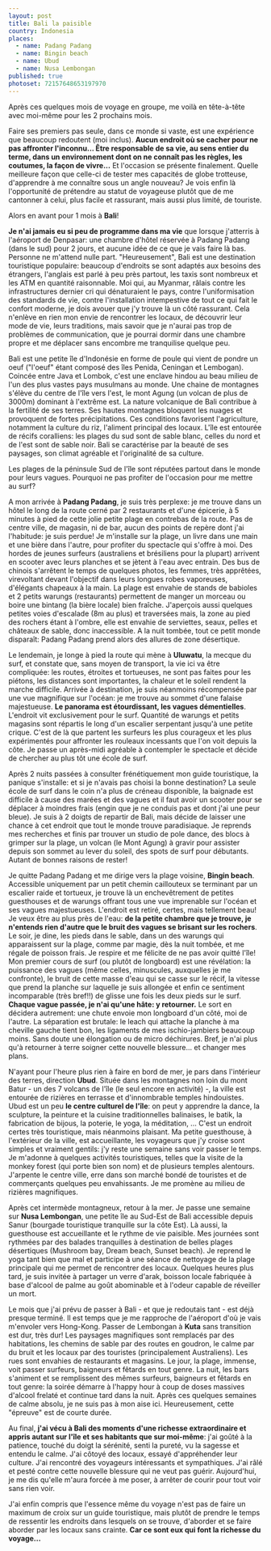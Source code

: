 ```yaml
---
layout: post
title: Bali la paisible
country: Indonesia
places: 
  - name: Padang Padang
  - name: Bingin beach
  - name: Ubud
  - name: Nusa Lembongan
published: true
photoset: 72157648653197970
---
```


Après ces quelques mois de voyage en groupe, me voilà en tête-à-tête avec moi-même pour les 2 prochains mois.

Faire ses premiers pas seule, dans ce monde si vaste, est une expérience que beaucoup redoutent (moi inclus).
**Aucun endroit où se cacher pour ne pas affronter l'inconnu... Être responsable de sa vie, au sens entier du terme, dans un environnement dont on ne connaît pas les règles, les coutumes, la façon de vivre...**
Et l'occasion se présente finalement. Quelle meilleure façon que celle-ci de tester mes capacités de globe trotteuse, d'apprendre à me connaître sous un angle nouveau? Je vois enfin là l'opportunité de prétendre au statut de voyageuse plutôt que de me cantonner à celui, plus facile et rassurant, mais aussi plus limité, de touriste.

Alors en avant pour 1 mois à **Bali**!


**Je n'ai jamais eu si peu de programme dans ma vie** que lorsque j'atterris à l'aéroport de Denpasar: une chambre d'hôtel réservée à Padang Padang (dans le sud) pour 2 jours, et aucune idée de ce que je vais faire là bas.
Personne ne m'attend nulle part.
"Heureusement", Bali est une destination touristique populaire: beaucoup d'endroits se sont adaptés aux besoins des étrangers, l'anglais est parlé à peu près partout, les taxis sont nombreux et les ATM en quantité raisonnable. Moi qui, au Myanmar, râlais contre les infrastructures dernier cri qui dénaturaient le pays, contre l'uniformisation des standards de vie, contre l'installation intempestive de tout ce qui fait le confort moderne, je dois avouer que j'y trouve là un côté rassurant. Cela n'enlève en rien mon envie de rencontrer les locaux, de découvrir leur mode de vie, leurs traditions, mais savoir que je n'aurai pas trop de problèmes de communication, que je pourrai dormir dans une chambre propre et me déplacer sans encombre me tranquilise quelque peu.

Bali est une petite île d'Indonésie en forme de poule qui vient de pondre un oeuf ("l'oeuf" étant composé des îles Penida, Ceningan et Lembogan). Coincée entre Java et Lombok, c'est une enclave hindou au beau milieu de l'un des plus vastes pays musulmans au monde.
Une chaine de montagnes s'élève du centre de l'île vers l'est, le mont Agung (un volcan de plus de 3000m) dominant à l'extrême est. La nature volcanique de Bali contribue à la fertilité de ses terres. Ses hautes montagnes bloquent les nuages et provoquent de fortes précipitations. Ces conditions favorisent l'agriculture, notamment la culture du riz, l'aliment principal des locaux.
L'île est entourée de récifs coralliens: les plages du sud sont de sable blanc, celles du nord et de l'est sont de sable noir.
Bali se caractérise par la beauté de ses paysages, son climat agréable et l'originalité de sa culture.


Les plages de la péninsule Sud de l'île sont réputées partout dans le monde pour leurs vagues. Pourquoi ne pas profiter de l'occasion pour me mettre au surf?


A mon arrivée à **Padang Padang**, je suis très perplexe: je me trouve dans un hôtel le long de la route cerné par 2 restaurants et d'une épicerie, à 5 minutes à pied de cette jolie petite plage en contrebas de la route. Pas de centre ville, de magasin, ni de bar, aucun des points de repère dont j'ai l'habitude: je suis perdue!
Je m'installe sur la plage, un livre dans une main et une bière dans l'autre, pour profiter du spectacle qui s'offre à moi. Des hordes de jeunes surfeurs (australiens et brésiliens pour la plupart) arrivent en scooter avec leurs planches et se jètent à l'eau avec entrain. Des bus de chinois s'arrêtent le temps de quelques photos, les femmes, très apprêtées, virevoltant devant l'objectif dans leurs longues robes vaporeuses, d'élégants chapeaux à la main. La plage est envahie de stands de babioles et 2 petits warungs (restaurants) permettent de manger un morceau ou boire une bintang (la bière locale) bien fraîche. J'aperçois aussi quelques petites voies d'escalade (8m au plus) et traversées mais, la zone au pied des rochers étant à l'ombre, elle est envahie de serviettes, seaux, pelles et châteaux de sable, donc inaccessible.
A la nuit tombée, tout ce petit monde disparaît: Padang Padang prend alors des allures de zone désertique.

Le lendemain, je longe à pied la route qui mène à **Uluwatu**, la mecque du surf, et constate que, sans moyen de transport, la vie ici va être compliquée: les routes, étroites et tortueuses, ne sont pas faites pour les piétons, les distances sont importantes, la chaleur et le soleil rendent la marche difficile.
Arrivée à destination, je suis néanmoins récompensée par une vue magnifique sur l'océan: je me trouve au sommet d'une falaise majestueuse. **Le panorama est étourdissant, les vagues démentielles**. L'endroit vit exclusivement pour le surf. Quantité de warungs et petits magasins sont répartis le long d'un escalier serpentant jusqu'à une petite crique. C'est de là que partent les surfeurs les plus courageux et les plus expérimentés pour affronter les rouleaux incessants que l'on voit depuis la côte. Je passe un après-midi agréable à contempler le spectacle et décide de chercher au plus tôt une école de surf.

Après 2 nuits passées à consulter frénétiquement mon guide touristique, la panique s'installe: et si je n'avais pas choisi la bonne destination? La seule école de surf dans le coin n'a plus de créneau disponible, la baignade est difficile à cause des marées et des vagues et il faut avoir un scooter pour se déplacer à moindres frais (engin que je ne conduis pas et dont j'ai une peur bleue). Je suis à 2 doigts de repartir de Bali, mais décide de laisser une chance à cet endroit que tout le monde trouve paradisiaque. Je reprends mes recherches et finis par trouver un studio de pole dance, des blocs à grimper sur la plage, un volcan (le Mont Agung) à gravir pour assister depuis son sommet au lever du soleil, des spots de surf pour débutants. Autant de bonnes raisons de rester!

Je quitte Padang Padang et me dirige vers la plage voisine, **Bingin beach**. Accessible uniquement par un petit chemin caillouteux se terminant par un escalier raide et tortueux, je trouve là un enchevêtrement de petites guesthouses et de warungs offrant tous une vue imprenable sur l'océan et ses vagues majestueuses. L'endroit est retiré, certes, mais tellement beau! Je veux être au plus près de l'eau: **de la petite chambre que je trouve, je n'entends rien d'autre que le bruit des vagues se brisant sur les rochers**. Le soir, je dine, les pieds dans le sable, dans un des warungs qui apparaissent sur la plage, comme par magie, dès la nuit tombée, et me régale de poisson frais. Je respire et me félicite de ne pas avoir quitté l'île!
Mon premier cours de surf (ou plutôt de longboard) est une révélation: la puissance des vagues (même celles, minuscules, auxquelles je me confronte), le bruit de cette masse d'eau qui se casse sur le récif, la vitesse que prend la planche sur laquelle je suis allongée et enfin ce sentiment incomparable (très bref!!) de glisse une fois les deux pieds sur le surf. **Chaque vague passée, je n'ai qu'une hâte: y retourner.** Le sort en décidera autrement: une chute envoie mon longboard d'un côté, moi de l'autre. La séparation est brutale: le leach qui attache la planche à ma cheville gauche tient bon, les ligaments de mes ischio-jambiers beaucoup moins. Sans doute une élongation ou de micro déchirures. Bref, je n'ai plus qu'à retourner à terre soigner cette nouvelle blessure... et changer mes plans.

N'ayant pour l'heure plus rien à faire en bord de mer, je pars dans l'intérieur des terres, direction **Ubud**. Située dans les montagnes non loin du mont Batur - un des 7 volcans de l'île (le seul encore en activité) -, la ville est entourée de rizières en terrasse et d'innombrable temples hindouistes.
Ubud est un peu **le centre culturel de l'île**: on peut y apprendre la dance, la sculpture, la peinture et la cuisine traditionnelles balinaises, le batik, la fabrication de bijous, la poterie, le yoga, la méditation, ... C'est un endroit certes très touristique, mais néanmoins plaisant. Ma petite guesthouse, à l'extérieur de la ville, est accueillante, les voyageurs que j'y croise sont simples et vraiment gentils: j'y reste une semaine sans voir passer le temps.
Je m'adonne à quelques activités touristiques, telles que la visite de la monkey forest (qui porte bien son nom) et de plusieurs temples alentours.
J'arpente le centre ville, erre dans son marché bondé de touristes et de commerçants quelques peu envahissants.
Je me promène au milieu de rizières magnifiques.

Après cet intermède montagneux, retour à la mer.
Je passe une semaine sur **Nusa Lembongan**, une petite île au Sud-Est de Bali accessible depuis Sanur (bourgade touristique tranquille sur la côte Est). Là aussi, la guesthouse est accueillante et le rythme de vie paisible.
Mes journées sont rythmées par des balades tranquilles à destination de belles plages désertiques (Mushroom bay, Dream beach, Sunset beach).
Je reprend le yoga tant bien que mal et participe à une séance de nettoyage de la plage principale qui me permet de rencontrer des locaux. Quelques heures plus tard, je suis invitée à partager un verre d'arak, boisson locale fabriquée à base d'alcool de palme au goût abominable et à l'odeur capable de réveiller un mort.

Le mois que j'ai prévu de passer à Bali - et que je redoutais tant - est déjà presque terminé. Il est temps que je me rapproche de l'aéroport d'où je vais m'envoler vers Hong-Kong.
Passer de Lembongan à **Kuta** sans transition est dur, très dur! Les paysages magnifiques sont remplacés par des habitations, les chemins de sable par des routes en goudron, le calme par du bruit et les locaux par des touristes (principalement Australiens). Les rues sont envahies de restaurants et magasins.
Le jour, la plage, immense, voit passer surfeurs, baigneurs et fêtards en tout genre.
La nuit, les bars s'animent et se remplissent des mêmes surfeurs, baigneurs et fêtards en tout genre: la soirée démarre à l'happy hour à coup de doses massives d'alcool frelaté et continue tard dans la nuit.
Après ces quelques semaines de calme absolu, je ne suis pas à mon aise ici. Heureusement, cette "épreuve" est de courte durée.

Au final, **j'ai vécu à Bali des moments d'une richesse extraordinaire et appris autant sur l'île et ses habitants que sur moi-même**: j'ai goûté à la patience, touché du doigt la sérénité, senti la pureté, vu la sagesse et entendu le calme.
J'ai côtoyé des locaux, essayé d'appréhender leur culture.
J'ai rencontré des voyageurs intéressants et sympathiques.
J'ai râlé et pesté contre cette nouvelle blessure qui ne veut pas guérir. Aujourd'hui, je me dis qu'elle m'aura forcée à me poser, à arrêter de courir pour tout voir sans rien voir.

J'ai enfin compris que l'essence même du voyage n'est pas de faire un maximum de croix sur un guide touristique, mais plutôt de prendre le temps de ressentir les endroits dans lesquels on se trouve, d'aborder et se faire aborder par les locaux sans crainte. **Car ce sont eux qui font la richesse du voyage...**
